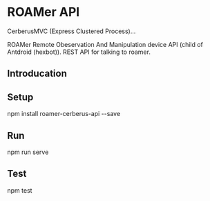 # ROAMer API

CerberusMVC (Express Clustered Process)...

ROAMer Remote Obeservation And Manipulation device API (child of Antdroid (hexbot)). REST API for talking to roamer.

## Introducation

## Setup

npm install roamer-cerberus-api --save

## Run

npm run serve

## Test

npm test